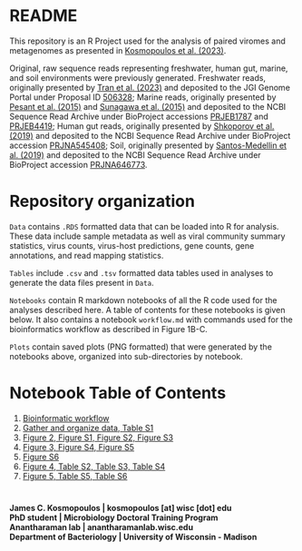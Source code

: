 # README
This repository is an R Project used for the analysis of paired viromes and metagenomes as presented in [Kosmopoulos et al. (2023)](https://www.biorxiv.org/content/10.1101/2023.10.15.562385v2).

Original, raw sequence reads representing freshwater, human gut, marine, and soil environments were previously generated. Freshwater reads, originally presented by [Tran et al. (2023)](https://www.biorxiv.org/content/10.1101/2023.04.19.537559v1) and deposited to the JGI Genome Portal under Proposal ID [506328](https://genome.jgi.doe.gov/portal/Paivirtimeseries/Paivirtimeseries.info.html); Marine reads, originally presented by [Pesant et al. (2015)](https://www.nature.com/articles/sdata201523) and [Sunagawa et al. (2015)](https://www.science.org/doi/10.1126/science.1261359) and deposited to the NCBI Sequence Read Archive under BioProject accessions [PRJEB1787](https://www.ncbi.nlm.nih.gov/bioproject/PRJEB1787) and [PRJEB4419](https://www.ncbi.nlm.nih.gov/bioproject/PRJEB4419); Human gut reads, originally presented by [Shkoporov et al. (2019)](https://www.cell.com/cell-host-microbe/fulltext/S1931-3128(19)30476-7?_returnURL=https%3A%2F%2Flinkinghub.elsevier.com%2Fretrieve%2Fpii%2FS1931312819304767%3Fshowall%3Dtrue) and deposited to the NCBI Sequence Read Archive under BioProject accession [PRJNA545408](https://www.ncbi.nlm.nih.gov/bioproject/?term=PRJNA545408); Soil, originally presented by [Santos-Medellin et al. (2019)](https://www.nature.com/articles/s41396-021-00897-y) and deposited to the NCBI Sequence Read Archive under BioProject accession [PRJNA646773](https://www.ncbi.nlm.nih.gov/sra?linkname=bioproject_sra_all&from_uid=646773).

# Repository organization
`Data` contains `.RDS` formatted data that can be loaded into R for analysis. These data include sample metadata as well as viral community summary statistics, virus counts, virus-host predictions, gene counts, gene annotations, and read mapping statistics.

`Tables` include `.csv` and `.tsv` formatted data tables used in analyses to generate the data files present in `Data`.

`Notebooks` contain R markdown notebooks of all the R code used for the analyses described here. A table of contents for these notebooks is given below. It also contains a notebook `workflow.md` with commands used for the bioinformatics workflow as described in Figure 1B-C.

`Plots` contain saved plots (PNG formatted) that were generated by the notebooks above, organized into sub-directories by notebook.

# Notebook Table of Contents
1. [Bioinformatic workflow](https://github.com/jamesck2/ViromeVsMetagenome/blob/main/Notebooks/workflow.md)
2. [Gather and organize data, Table S1](https://github.com/jamesck2/ViromeVsMetagenome/blob/main/Notebooks/data.md)
3. [Figure 2, Figure S1, Figure S2, Figure S3](https://github.com/jamesck2/ViromeVsMetagenome/blob/main/Notebooks/summary_stats.md)
4. [Figure 3, Figure S4, Figure S5](https://github.com/jamesck2/ViromeVsMetagenome/blob/main/Notebooks/presence_absence.md)
5. [Figure S6](https://github.com/jamesck2/ViromeVsMetagenome/blob/main/Notebooks/specaccum.md)
6. [Figure 4, Table S2, Table S3, Table S4](https://github.com/jamesck2/ViromeVsMetagenome/blob/main/Notebooks/compare_genomes.md)
7. [Figure 5, Table S5, Table S6](https://github.com/jamesck2/ViromeVsMetagenome/blob/main/Notebooks/gene_deseq.md)

# 
**James C. Kosmopoulos | kosmopoulos \[at\] wisc \[dot\] edu**<br>
**PhD student | Microbiology Doctoral Training Program**<br>
**Anantharaman lab | anantharamanlab.wisc.edu**<br>
**Department of Bacteriology | University of Wisconsin - Madison**
